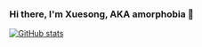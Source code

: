 ### Hi there, I'm Xuesong, AKA amorphobia 👋

[![GitHub stats](https://github-readme-stats.vercel.app/api?username=amorphobia)](https://github.com/amorphobia)

<!--
**amorphobia/amorphobia** is a ✨ _special_ ✨ repository because its `README.md` (this file) appears on your GitHub profile.

Here are some ideas to get you started:

- 🔭 I’m currently working on ...
- 🌱 I’m currently learning ...
- 👯 I’m looking to collaborate on ...
- 🤔 I’m looking for help with ...
- 💬 Ask me about ...
- 📫 How to reach me: ...
- 😄 Pronouns: ...
- ⚡ Fun fact: ...
-->
